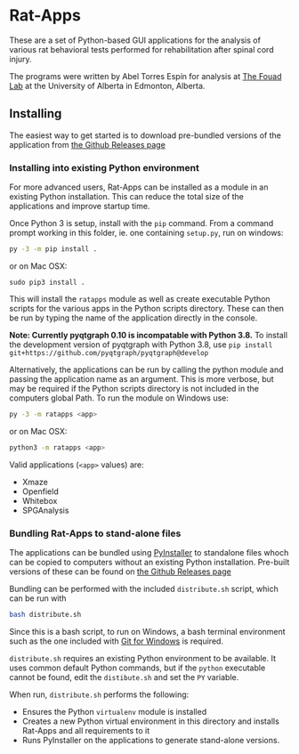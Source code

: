 # Rat-Apps

These are a set of Python-based GUI applications for the analysis of various rat behavioral tests performed for rehabilitation after spinal cord injury.

The programs were written by Abel Torres Espín for analysis at [The Fouad Lab](http://www.rehabresearch.ualberta.ca/karimfouad/about_karim) at the University of Alberta in Edmonton, Alberta.

## Installing

The easiest way to get started is to download pre-bundled versions of the application from [the Github Releases page](https://github.com/cdoolin/rat-apps/releases)



### Installing into existing Python environment

For more advanced users, Rat-Apps can be installed as a module in an existing Python installation. This can reduce the total size of the applications and improve startup time.

Once Python 3 is setup, install with the `pip` command. From a command prompt working in this folder, ie. one containing `setup.py`, run on windows:
```bash
py -3 -m pip install .
```
or on Mac OSX:
```
sudo pip3 install .
```



This will install the `ratapps` module as well as create executable Python scripts for the various apps in the Python scripts directory.  These can then be run by typing the name of the application directly in the console.


**Note: Currently pyqtgraph 0.10 is incompatable with Python 3.8.**  To install the development version of pyqtgraph with Python 3.8, use `pip install git+https://github.com/pyqtgraph/pyqtgraph@develop`

Alternatively, the applications can be run by calling the python module and passing the application name as an argument.  This is more verbose, but may be required if the Python scripts directory is not included in the computers global Path.  To run the module on Windows use:
```bash
py -3 -m ratapps <app>
```
or on Mac OSX:
```bash
python3 -m ratapps <app>
```
Valid applications (`<app>` values) are:
- Xmaze
- Openfield
- Whitebox
- SPGAnalysis



### Bundling Rat-Apps to stand-alone files

The applications can be bundled using [PyInstaller](https://www.pyinstaller.org/) to standalone files whoch can be copied to computers without an existing Python installation.  Pre-built versions of these can be found on [the Github Releases page](https://github.com/cdoolin/rat-apps/releases)

Bundling can be performed with the included `distribute.sh` script, which can be run with
```bash
bash distribute.sh
```
Since this is a bash script, to run on Windows, a bash terminal environment such as the one included with [Git for Windows](https://git-scm.com/download/win) is required.

`distribute.sh` requires an existing Python environment to be available. It uses common default Python commands, but if the `python` executable cannot be found, edit the `distibute.sh` and set the `PY` variable.

When run, `distribute.sh` performs the following:
- Ensures the Python `virtualenv` module is installed
- Creates a new Python virtual environment in this directory and installs Rat-Apps and all requirements to it
- Runs PyInstaller on the applications to generate stand-alone versions.



